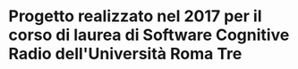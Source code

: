 # Progetto realizzato nel 2017 per il corso di laurea di Software Cognitive Radio dell'Università Roma Tre

